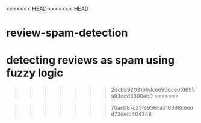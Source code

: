 <<<<<<< HEAD
<<<<<<< HEAD
# review-spam-detection
detecting reviews as spam using fuzzy logic
=======
>>>>>>> 2dcb89203166dcee9bdce6fd895a93cdd3300eb0
=======

>>>>>>> 70ac087c25fe956ca510898ceedd73defc404348
